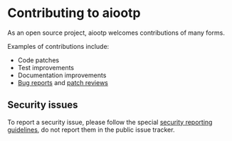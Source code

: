 
Contributing to aiootp
======================

As an open source project, aiootp welcomes contributions of many forms.

Examples of contributions include:

* Code patches
* Test improvements
* Documentation improvements
* [Bug reports][bug-report] and [patch reviews][patches]




Security issues
---------------

To report a security issue, please follow the special [security reporting
guidelines][security-issue], do not report them in the public issue tracker.




[bug-report]: https://github.com/rmlibre/aiootp/issues/new/choose
[patches]: https://github.com/rmlibre/aiootp/pulls
[security-issue]: https://github.com/rmlibre/aiootp/blob/main/SECURITY.md



